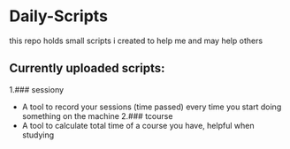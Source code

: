 # Daily-Scripts
this repo holds small scripts i created to help me and may help others 

## Currently uploaded scripts:
1.### sessiony
  - A tool to record your sessions (time passed) every time you start doing something on the machine 
2.### tcourse 
  - A tool to calculate total time of a course you have, helpful when studying 

